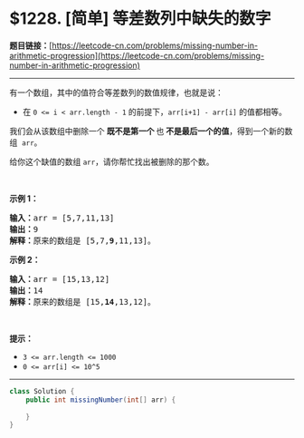 # $1228. [简单] 等差数列中缺失的数字

**题目链接：**[https://leetcode-cn.com/problems/missing-number-in-arithmetic-progression](https://leetcode-cn.com/problems/missing-number-in-arithmetic-progression)

---

<div class="content__1Y2H">
 <div class="notranslate">
  <p>有一个数组，其中的值符合等差数列的数值规律，也就是说：</p> 
  <ul> 
   <li>在&nbsp;<code>0 &lt;= i &lt; arr.length - 1</code>&nbsp;的前提下，<code>arr[i+1] - arr[i]</code>&nbsp;的值都相等。</li> 
  </ul> 
  <p>我们会从该数组中删除一个 <strong>既不是第一个 </strong>也<strong>&nbsp;不是最后一个的值</strong>，得到一个新的数组&nbsp;&nbsp;<code>arr</code>。</p> 
  <p>给你这个缺值的数组&nbsp;<code>arr</code>，请你帮忙找出被删除的那个数。</p> 
  <p>&nbsp;</p> 
  <p><strong>示例 1：</strong></p> 
  <pre class="language-text"><strong>输入：</strong>arr = [5,7,11,13]
<strong>输出：</strong>9
<strong>解释：</strong>原来的数组是 [5,7,<strong>9</strong>,11,13]。
</pre> 
  <p><strong>示例 2：</strong></p> 
  <pre class="language-text"><strong>输入：</strong>arr = [15,13,12]
<strong>输出：</strong>14
<strong>解释：</strong>原来的数组是 [15,<strong>14</strong>,13,12]。</pre> 
  <p>&nbsp;</p> 
  <p><strong>提示：</strong></p> 
  <ul> 
   <li><code>3 &lt;= arr.length &lt;= 1000</code></li> 
   <li><code>0 &lt;= arr[i] &lt;= 10^5</code></li> 
  </ul> 
 </div>
</div>

---

```java
class Solution {
    public int missingNumber(int[] arr) {
        
    }
}
```